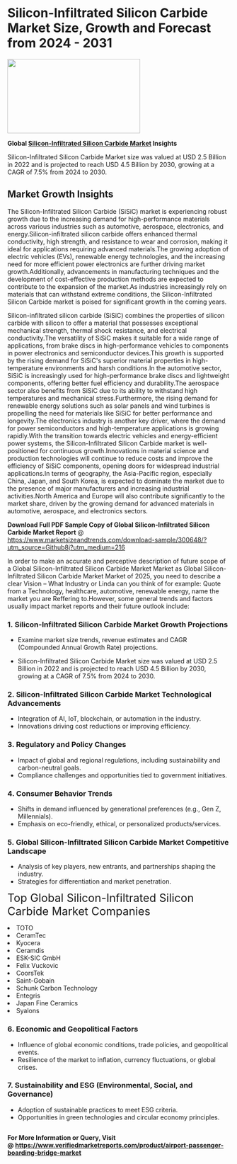 <H1>Silicon-Infiltrated Silicon Carbide Market Size, Growth and Forecast from 2024 - 2031</H1><img class="aligncenter size-medium wp-image-584254" src="https://thirdeyenews.in/wp-content/uploads/2024/09/Global-Market-Research-300x168.jpeg" alt="" width="300" height="168" /><p><strong>Global&nbsp;<a href="https://www.marketsizeandtrends.com/download-sample/300648/?utm_source=Github8j?utm_medium=216">Silicon-Infiltrated Silicon Carbide Market</a> Insights</strong></p><p>Silicon-Infiltrated Silicon Carbide Market size was valued at USD 2.5 Billion in 2022 and is projected to reach USD 4.5 Billion by 2030, growing at a CAGR of 7.5% from 2024 to 2030.</p><p><h2>Market Growth Insights</h2> <p>The Silicon-Infiltrated Silicon Carbide (SiSiC) market is experiencing robust growth due to the increasing demand for high-performance materials across various industries such as automotive, aerospace, electronics, and energy.Silicon-infiltrated silicon carbide offers enhanced thermal conductivity, high strength, and resistance to wear and corrosion, making it ideal for applications requiring advanced materials.The growing adoption of electric vehicles (EVs), renewable energy technologies, and the increasing need for more efficient power electronics are further driving market growth.Additionally, advancements in manufacturing techniques and the development of cost-effective production methods are expected to contribute to the expansion of the market.As industries increasingly rely on materials that can withstand extreme conditions, the Silicon-Infiltrated Silicon Carbide market is poised for significant growth in the coming years.</p> <p>Silicon-infiltrated silicon carbide (SiSiC) combines the properties of silicon carbide with silicon to offer a material that possesses exceptional mechanical strength, thermal shock resistance, and electrical conductivity.The versatility of SiSiC makes it suitable for a wide range of applications, from brake discs in high-performance vehicles to components in power electronics and semiconductor devices.This growth is supported by the rising demand for SiSiC's superior material properties in high-temperature environments and harsh conditions.In the automotive sector, SiSiC is increasingly used for high-performance brake discs and lightweight components, offering better fuel efficiency and durability.The aerospace sector also benefits from SiSiC due to its ability to withstand high temperatures and mechanical stress.Furthermore, the rising demand for renewable energy solutions such as solar panels and wind turbines is propelling the need for materials like SiSiC for better performance and longevity.The electronics industry is another key driver, where the demand for power semiconductors and high-temperature applications is growing rapidly.With the transition towards electric vehicles and energy-efficient power systems, the Silicon-Infiltrated Silicon Carbide market is well-positioned for continuous growth.Innovations in material science and production technologies will continue to reduce costs and improve the efficiency of SiSiC components, opening doors for widespread industrial applications.In terms of geography, the Asia-Pacific region, especially China, Japan, and South Korea, is expected to dominate the market due to the presence of major manufacturers and increasing industrial activities.North America and Europe will also contribute significantly to the market share, driven by the growing demand for advanced materials in automotive, aerospace, and electronics sectors.</p> <p><span class=""><strong>Download Full PDF Sample Copy of Global Silicon-Infiltrated Silicon Carbide Market Report</strong> @ <a href="https://www.marketsizeandtrends.com/download-sample/300648/?utm_source=Github8j?utm_medium=216" target="_blank">https://www.marketsizeandtrends.com/download-sample/300648/?utm_source=Github8j?utm_medium=216</a></span></p><p>In order to make an accurate and perceptive description of future scope of a Global&nbsp;Silicon-Infiltrated Silicon Carbide Market Market as Global&nbsp;Silicon-Infiltrated Silicon Carbide Market Market of 2025, you need to describe a clear Vision &ndash; What Industry or Linda can you think of for example: Quote from a Technology, healthcare, automotive, renewable energy, name the market you are Reffering to.However, some general trends and factors usually impact market reports and their future outlook include:</p><h3>1.&nbsp;<strong>Silicon-Infiltrated Silicon Carbide Market Growth Projections</strong></h3><ul><li>Examine market size trends, revenue estimates and CAGR (Compounded Annual Growth Rate) projections.</li><li><p>Silicon-Infiltrated Silicon Carbide Market size was valued at USD 2.5 Billion in 2022 and is projected to reach USD 4.5 Billion by 2030, growing at a CAGR of 7.5% from 2024 to 2030.</p></li></ul><h3>2.&nbsp;<strong>Silicon-Infiltrated Silicon Carbide Market Technological Advancements</strong></h3><ul><li>Integration of AI, IoT, blockchain, or automation in the industry.</li><li>Innovations driving cost reductions or improving efficiency.</li></ul><h3>3.&nbsp;<strong>Regulatory and Policy Changes</strong></h3><ul><li>Impact of global and regional regulations, including sustainability and carbon-neutral goals.</li><li>Compliance challenges and opportunities tied to government initiatives.</li></ul><h3>4.&nbsp;<strong>Consumer Behavior Trends</strong></h3><ul><li>Shifts in demand influenced by generational preferences (e.g., Gen Z, Millennials).</li><li>Emphasis on eco-friendly, ethical, or personalized products/services.</li></ul><h3>5.&nbsp;<strong>Global Silicon-Infiltrated Silicon Carbide Market Competitive Landscape</strong></h3><ul><li>Analysis of key players, new entrants, and partnerships shaping the industry.</li><li>Strategies for differentiation and market penetration.</li></ul><p data-pm-slice="1 1 []"><span style="color: inherit; font-family: inherit; font-size: 25px;">Top Global Silicon-Infiltrated Silicon Carbide Market Companies</span></p><div class="" data-test-id=""><p><li>TOTO</li><li> CeramTec</li><li> Kyocera</li><li> Ceramdis</li><li> ESK-SIC GmbH</li><li> Felix Vuckovic</li><li> CoorsTek</li><li> Saint-Gobain</li><li> Schunk Carbon Technology</li><li> Entegris</li><li> Japan Fine Ceramics</li><li> Syalons</li></p></div><h3>6.&nbsp;<strong>Economic and Geopolitical Factors</strong></h3><ul><li>Influence of global economic conditions, trade policies, and geopolitical events.</li><li>Resilience of the market to inflation, currency fluctuations, or global crises.</li></ul><h3>7.&nbsp;<strong>Sustainability and ESG (Environmental, Social, and Governance)</strong></h3><ul><li>Adoption of sustainable practices to meet ESG criteria.</li><li>Opportunities in green technologies and circular economy principles.</li></ul><h2><strong style="font-size: 14px;">For More Information or Query, Visit @&nbsp;</strong><a style="background-color: #ffffff; font-size: 14px;" href="https://www.marketsizeandtrends.com/report/silicon-infiltrated-silicon-carbide-market/" target="_blank">https://www.verifiedmarketreports.com/product/airport-passenger-boarding-bridge-market</a></h2>